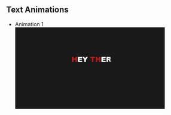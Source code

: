 ## Text Animations

* Animation 1 <br>
<a href="https://github.com/py-PiYush/Awesome-web-elements/tree/main/Text%20Animations/Animation1-appear"><img src="../img/txtanim1.png" width="400px"></a><br>
